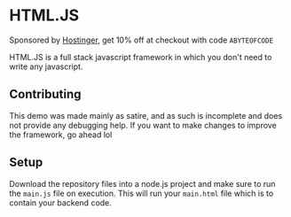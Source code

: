 # HTML.JS
Sponsored by [Hostinger](https://hostinger.com/abyteofcode), get 10% off at checkout with code `ABYTEOFCODE`

HTML.JS is a full stack javascript framework in which you don't need to write any javascript.

## Contributing
This demo was made mainly as satire, and as such is incomplete and does not provide any debugging help. If you want to make changes to improve the framework, go ahead lol

## Setup
Download the repository files into a node.js project and make sure to run the `main.js` file on execution. This will run your `main.html` file which is to contain your backend code.

